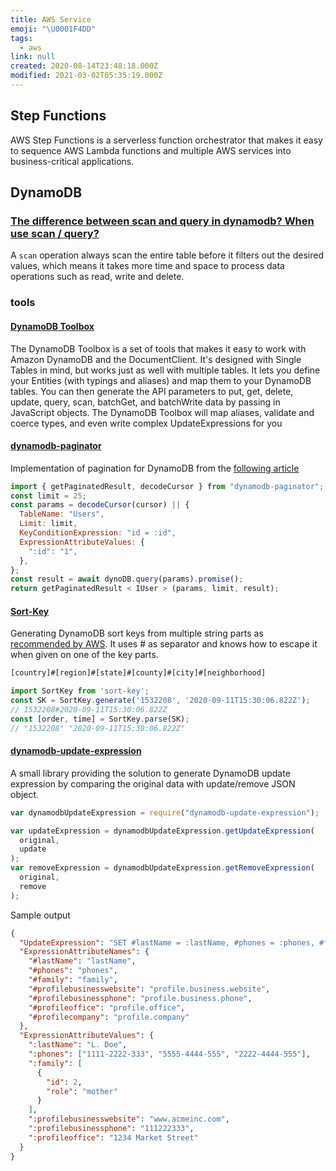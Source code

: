 ```yaml
---
title: AWS Service
emoji: "\U0001F4DD"
tags:
  - aws
link: null
created: 2020-08-14T23:48:18.000Z
modified: 2021-03-02T05:35:19.000Z
---
```


## Step Functions

AWS Step Functions is a serverless function orchestrator that makes it easy to sequence AWS Lambda functions and multiple AWS services into business-critical applications.

## DynamoDB

### [The difference between scan and query in dynamodb? When use scan / query?](https://stackoverflow.com/questions/43452219/what-is-the-difference-between-scan-and-query-in-dynamodb-when-use-scan-query)

A `scan` operation always scan the entire table before it filters out the desired values, which means it takes more time and space to process data operations such as read, write and delete.

### tools

#### [DynamoDB Toolbox](https://github.com/jeremydaly/dynamodb-toolbox)

The DynamoDB Toolbox is a set of tools that makes it easy to work with Amazon DynamoDB and the DocumentClient. It's designed with Single Tables in mind, but works just as well with multiple tables. It lets you define your Entities (with typings and aliases) and map them to your DynamoDB tables. You can then generate the API parameters to put, get, delete, update, query, scan, batchGet, and batchWrite data by passing in JavaScript objects. The DynamoDB Toolbox will map aliases, validate and coerce types, and even write complex UpdateExpressions for you

#### [dynamodb-paginator](https://www.npmjs.com/package/dynamodb-paginator)

Implementation of pagination for DynamoDB from the [following article](https://hackernoon.com/guys-were-doing-pagination-wrong-f6c18a91b232)

```js
import { getPaginatedResult, decodeCursor } from "dynamodb-paginator";
const limit = 25;
const params = decodeCursor(cursor) || {
  TableName: "Users",
  Limit: limit,
  KeyConditionExpression: "id = :id",
  ExpressionAttributeValues: {
    ":id": "1",
  },
};
const result = await dynoDB.query(params).promise();
return getPaginatedResult < IUser > (params, limit, result);
```

#### [Sort-Key](https://www.npmjs.com/package/sort-key)

Generating DynamoDB sort keys from multiple string parts as [recommended by AWS](https://docs.aws.amazon.com/amazondynamodb/latest/developerguide/bp-sort-keys.html). It uses # as separator and knows how to escape it when given on one of the key parts.

```js
[country]#[region]#[state]#[county]#[city]#[neighborhood]

import SortKey from 'sort-key';
const SK = SortKey.generate('1532208', '2020-09-11T15:30:06.822Z');
// 1532208#2020-09-11T15:30:06.822Z
const [order, time] = SortKey.parse(SK);
// "1532208" "2020-09-11T15:30:06.822Z"
```

#### [dynamodb-update-expression](https://github.com/4ossiblellc/dynamodb-update-expression)

A small library providing the solution to generate DynamoDB update expression by comparing the original data with update/remove JSON object.

```js
var dynamodbUpdateExpression = require("dynamodb-update-expression");

var updateExpression = dynamodbUpdateExpression.getUpdateExpression(
  original,
  update
);
var removeExpression = dynamodbUpdateExpression.getRemoveExpression(
  original,
  remove
);
```

Sample output

```json
{
  "UpdateExpression": "SET #lastName = :lastName, #phones = :phones, #family = :family, #profilebusinesswebsite = :profilebusinesswebsite, #profilebusinessphone = :profilebusinessphone, #profileoffice = :profileoffice REMOVE #profilecompany",
  "ExpressionAttributeNames": {
    "#lastName": "lastName",
    "#phones": "phones",
    "#family": "family",
    "#profilebusinesswebsite": "profile.business.website",
    "#profilebusinessphone": "profile.business.phone",
    "#profileoffice": "profile.office",
    "#profilecompany": "profile.company"
  },
  "ExpressionAttributeValues": {
    ":lastName": "L. Doe",
    ":phones": ["1111-2222-333", "5555-4444-555", "2222-4444-555"],
    ":family": [
      {
        "id": 2,
        "role": "mother"
      }
    ],
    ":profilebusinesswebsite": "www.acmeinc.com",
    ":profilebusinessphone": "111222333",
    ":profileoffice": "1234 Market Street"
  }
}
```
